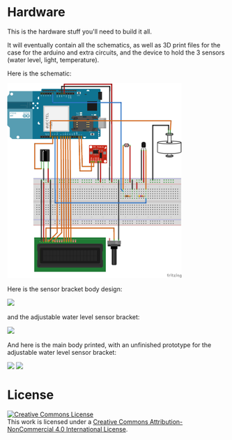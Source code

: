 # Hardware

This is the hardware stuff you'll need to build it all.

It will eventually contain all the schematics, as well as 3D print files for the case for the arduino and extra circuits, 
and the device to hold the 3 sensors (water level, light, temperature).

Here is the schematic:

<img src="https://github.com/reivaxy/aquaMonitor/blob/master/hardware/aquaMonitor.png" width="400px"/>

Here is the sensor bracket body design:

<img src="http://adgjm.eu/img/github/aquamonitorBracket.png" width="400px"/>

and the adjustable water level sensor bracket:

<img src="http://adgjm.eu/img/github/waterLevelSensorBracket.png" width="400px"/>


And here is the main body printed, with an unfinished prototype for the adjustable water level sensor bracket:

<img src="http://adgjm.eu/img/github/IMG_20150426_092020-1024.jpg" width="400px"/>

<img src="http://adgjm.eu/img/github/IMG_20150426_092107-1024.jpg" width="400px"/>


# License

<a rel="license" href="http://creativecommons.org/licenses/by-nc/4.0/"><img alt="Creative Commons License" style="border-width:0" src="https://i.creativecommons.org/l/by-nc/4.0/88x31.png" /></a><br />This work is licensed under a <a rel="license" href="http://creativecommons.org/licenses/by-nc/4.0/">Creative Commons Attribution-NonCommercial 4.0 International License</a>.

